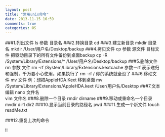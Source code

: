 ```yaml
---
layout: post
title: "常用unix命令"
date: 2013-11-15 16:59
comments: true
categories: OS
---
```


###1.列出文件
ls 参数 目录名
###2.转换目录 
cd
###3.建立新目录
mkdir 目录名 
mkdir /User/用户名/Desktop/backup
###4.拷贝文件
cp 参数 源文件 目标文件 
把驱动目录下的所有文件备份到桌面backup
cp -R /System/Library/Extensions/* /User/用户名/Desktop/backup
###5.删除文件
rm 参数 文件
rm -rf /System/Library/Extensions.kextcache
参数－rf 表示递归和强制，千万要小心使用，如果执行了 rm -rf / 你的系统就全没了
###6.移动文件
mv 文件 
例：想把AppleHDA.Kext 移到桌面
mv /System/Library/Extensions/AppleHDA.kext /User/用户名/Desktop
###7.文本编辑
nano 文件名  
vim 文件名
###8.删除一个目录
rmdir dirname
###9.移动或重命名一个目录
mvdir dir1 dir2
###10.显示当前目录的路径名
pwd
###11.生成一个新文件
touch readMe.txt

###12.重复上次的命令

!!
